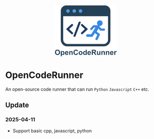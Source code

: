 <div align="center">
  <img src="https://github.com/OpenCodeRunner/OpenCodeRunner/blob/main/assets/opencoderunner_v3_marginborder.png" alt="OpenCodeRunner Logo" width="200"/>
</div>


# OpenCodeRunner
An open-source code runner that can run `Python` `Javascript` `C++` etc.

## Update

### 2025-04-11
- Support basic cpp, javascript, python
